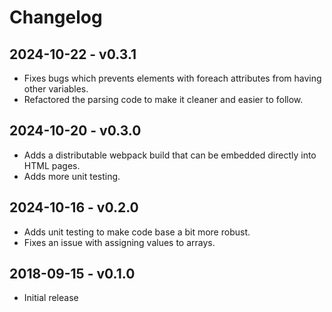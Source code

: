 Changelog
=========
2024-10-22 - v0.3.1
-------------------
- Fixes bugs which prevents elements with foreach attributes from having other variables.
- Refactored the parsing code to make it cleaner and easier to follow.

2024-10-20 - v0.3.0
-------------------
- Adds a distributable webpack build that can be embedded directly into HTML pages.
- Adds more unit testing.

2024-10-16 - v0.2.0
-------------------
- Adds unit testing to make code base a bit more robust.
- Fixes an issue with assigning values to arrays.

2018-09-15 - v0.1.0
-------------------
- Initial release